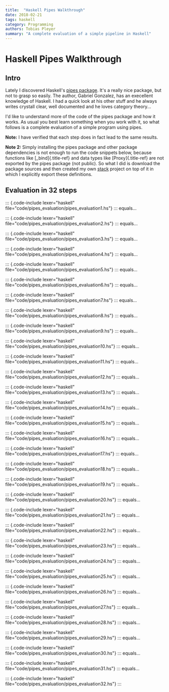 ```yaml
---
title:  "Haskell Pipes Walkthrough"
date: 2018-02-21
tags: haskell
category: Programming
authors: Tobias Pleyer
summary: "A complete evaluation of a simple pipeline in Haskell"
---
```


Haskell Pipes Walkthrough
=========================

Intro
-----

Lately I discovered Haskell's [pipes
package](https://hackage.haskell.org/package/pipes). It's a really nice
package, but not to grasp so easily. The author, Gabriel Gonzalez, has
an execellent knowledge of Haskell. I had a quick look at his other
stuff and he always writes crystall clear, well documented and he loves
category theory...

I'd like to understand more of the code of the pipes package and how it
works. As usual you best learn something when you work with it, so what
follows is a complete evaluation of a simple program using pipes.

**Note:** I have verified that each step does in fact lead to the same
results.

**Note 2:** Simply installing the pipes package and other package
dependencies is not enough to run the code snippets below, because
functions like [\_bind]{.title-ref} and data types like
[Proxy]{.title-ref} are not exported by the pipes package (not public).
So what I did is download the package sources and then created my own
[stack](https://docs.haskellstack.org/en/stable/README/) project on top
of it in which I explicitly export these definitions.

Evaluation in 32 steps
----------------------

::: {.code-include lexer="haskell" file="code/pipes_evaluation/pipes_evaluation1.hs"}
:::
equals...

::: {.code-include lexer="haskell" file="code/pipes_evaluation/pipes_evaluation2.hs"}
:::
equals...

::: {.code-include lexer="haskell" file="code/pipes_evaluation/pipes_evaluation3.hs"}
:::
equals...

::: {.code-include lexer="haskell" file="code/pipes_evaluation/pipes_evaluation4.hs"}
:::
equals...

::: {.code-include lexer="haskell" file="code/pipes_evaluation/pipes_evaluation5.hs"}
:::
equals...

::: {.code-include lexer="haskell" file="code/pipes_evaluation/pipes_evaluation6.hs"}
:::
equals...

::: {.code-include lexer="haskell" file="code/pipes_evaluation/pipes_evaluation7.hs"}
:::
equals...

::: {.code-include lexer="haskell" file="code/pipes_evaluation/pipes_evaluation8.hs"}
:::
equals...

::: {.code-include lexer="haskell" file="code/pipes_evaluation/pipes_evaluation9.hs"}
:::
equals...

::: {.code-include lexer="haskell" file="code/pipes_evaluation/pipes_evaluation10.hs"}
:::
equals...

::: {.code-include lexer="haskell" file="code/pipes_evaluation/pipes_evaluation11.hs"}
:::
equals...

::: {.code-include lexer="haskell" file="code/pipes_evaluation/pipes_evaluation12.hs"}
:::
equals...

::: {.code-include lexer="haskell" file="code/pipes_evaluation/pipes_evaluation13.hs"}
:::
equals...

::: {.code-include lexer="haskell" file="code/pipes_evaluation/pipes_evaluation14.hs"}
:::
equals...

::: {.code-include lexer="haskell" file="code/pipes_evaluation/pipes_evaluation15.hs"}
:::
equals...

::: {.code-include lexer="haskell" file="code/pipes_evaluation/pipes_evaluation16.hs"}
:::
equals...

::: {.code-include lexer="haskell" file="code/pipes_evaluation/pipes_evaluation17.hs"}
:::
equals...

::: {.code-include lexer="haskell" file="code/pipes_evaluation/pipes_evaluation18.hs"}
:::
equals...

::: {.code-include lexer="haskell" file="code/pipes_evaluation/pipes_evaluation19.hs"}
:::
equals...

::: {.code-include lexer="haskell" file="code/pipes_evaluation/pipes_evaluation20.hs"}
:::
equals...

::: {.code-include lexer="haskell" file="code/pipes_evaluation/pipes_evaluation21.hs"}
:::
equals...

::: {.code-include lexer="haskell" file="code/pipes_evaluation/pipes_evaluation22.hs"}
:::
equals...

::: {.code-include lexer="haskell" file="code/pipes_evaluation/pipes_evaluation23.hs"}
:::
equals...

::: {.code-include lexer="haskell" file="code/pipes_evaluation/pipes_evaluation24.hs"}
:::
equals...

::: {.code-include lexer="haskell" file="code/pipes_evaluation/pipes_evaluation25.hs"}
:::
equals...

::: {.code-include lexer="haskell" file="code/pipes_evaluation/pipes_evaluation26.hs"}
:::
equals...

::: {.code-include lexer="haskell" file="code/pipes_evaluation/pipes_evaluation27.hs"}
:::
equals...

::: {.code-include lexer="haskell" file="code/pipes_evaluation/pipes_evaluation28.hs"}
:::
equals...

::: {.code-include lexer="haskell" file="code/pipes_evaluation/pipes_evaluation29.hs"}
:::
equals...

::: {.code-include lexer="haskell" file="code/pipes_evaluation/pipes_evaluation30.hs"}
:::
equals...

::: {.code-include lexer="haskell" file="code/pipes_evaluation/pipes_evaluation31.hs"}
:::
equals...

::: {.code-include lexer="haskell" file="code/pipes_evaluation/pipes_evaluation32.hs"}
:::